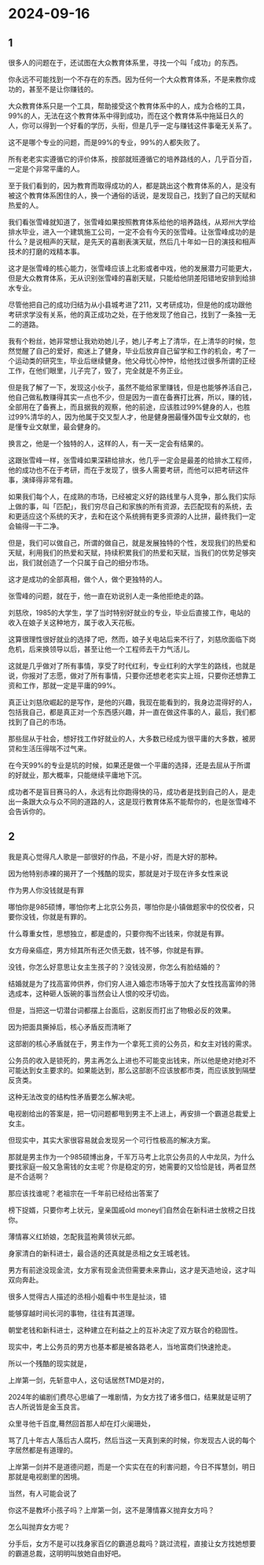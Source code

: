 # 2024-09-16

## 1

很多人的问题在于，还试图在大众教育体系里，寻找一个叫「成功」的东西。

你永远不可能找到一个不存在的东西。因为任何一个大众教育体系，不是来教你成功的，甚至不是让你赚钱的。

大众教育体系只是一个工具，帮助接受这个教育体系中的人，成为合格的工具，99%的人，无法在这个教育体系中得到成功，而在这个教育体系中拖延日久的人，你可以得到一个好看的学历，头衔，但是几乎一定与赚钱这件事毫无关系了。

这不是哪个专业的问题，而是99%的专业，99%的人都失败了。

所有老老实实遵循它的评价体系，按部就班遵循它的培养路线的人，几乎百分百，一定是个非常平庸的人。

至于我们看到的，因为教育而取得成功的人，都是跳出这个教育体系的人，是没有被这个教育体系困住的人，换一个通俗的话说，是发现自己，找到了自己的天赋和热爱的人。

我们看张雪峰就知道了，张雪峰如果按照教育体系给他的培养路线，从郑州大学给排水毕业，进入一个建筑施工公司，一定不会有今天的张雪峰。让张雪峰成功的是什么？是说相声的天赋，是先天的喜剧表演天赋，然后几十年如一日的演技和相声技术的打磨的戏精本事。

这才是张雪峰的核心能力，张雪峰应该上北影或者中戏，他的发展潜力可能更大，但是大众教育体系，无从识别张雪峰的喜剧天赋，只能给他阴差阳错地安排到给排水专业。

尽管他把自己的成功归结为从小县城考进了211，又考研成功，但是他的成功跟他考研求学没有关系，他的真正成功之处，在于他发现了他自己，找到了一条独一无二的道路。

我有个粉丝，她非常想让我劝劝她儿子，她儿子考上了清华，在上清华的时候，忽然觉醒了自己的爱好，痴迷上了健身，毕业后放弃自己留学和工作的机会，考了一个运动类的研究生，毕业后继续健身。他父母忧心忡忡，给他找过很多所谓的正经工作，在他们眼里，儿子完了，毁了，完全就是不务正业。

但是我了解了一下，发现这小伙子，虽然不能给家里赚钱，但是也能够养活自己，他自己做私教赚得其实一点也不少，但是因为一直在备赛打比赛，所以，赚的钱，全部用在了备赛上，而且据我的观察，他的前途，应该胜过99%健身的人，也胜过99%清华的人，因为他属于交叉型人才，他是健身圈最懂外国专业文献的，也是懂专业文献里，最会健身的。

换言之，他是一个独特的人，这样的人，有一天一定会有结果的。

这跟张雪峰一样，张雪峰如果深耕给排水，他几乎一定会是最差的给排水工程师，他的成功也不在于考研，而在于发现了，很多人需要考研，而他可以把考研这件事，演绎得非常有趣。

如果我们每个人，在成熟的市场，已经被定义好的路线里与人竞争，那么我们实际上做的事，叫「匹配」，我们穷尽自己和家族的所有资源，去匹配现有的系统，去和更适应这个系统的天才，去和在这个系统拥有更多资源的人比拼，最终我们一定会输得一干二净。

但是，我们可以做自己，所谓的做自己，就是发展独特的个性，发现我们的热爱和天赋，利用我们的热爱和天赋，持续积累我们的热爱和天赋，当我们的优势足够突出，我们就创造了一个只属于自己的细分市场。

这才是成功的全部真相，做个人，做个更独特的人。

张雪峰的问题，就在于，他一直在劝说别人走一条他拒绝走的路。

刘慈欣，1985的大学生，学了当时特别好就业的专业，毕业后直接工作，电站的收入在娘子关这种地方，属于收入天花板。

这算很理性很好就业的选择了吧，然而，娘子关电站后来不行了，刘慈欣面临下岗危机，后来换领导以后，甚至让他一个工程师去干力气活儿。

这就是几乎做对了所有事情，享受了时代红利，专业红利的大学生的路线，也就是说，你报对了志愿，做对了所有事情，只要你还想老老实实上班，只要你还想靠工资和工作，那就一定是平庸的99%。

真正让刘慈欣崛起的是写作，是他的兴趣，我现在能看到的，我身边混得好的人，包括我自己，都是真正对一个东西感兴趣，并一直在做这件事的人，最后，我们都找到了自己的市场。

那些屈从于社会，想好找工作好就业的人，大多数已经成为很平庸的大多数，被房贷和生活压得喘不过气来。

在今天99%的专业是坑的时候，如果还是做一个平庸的选择，还是去屈从于所谓的好就业，那大概率，只能继续平庸地下沉。

成功者不是盲目赛马的人，永远有比你跑得快的马，成功者是找到自己的人，是走出一条跟大众与众不同的道路的人，这是现行教育体系不能帮你的，也是张雪峰不会告诉你的。

## 2

我是真心觉得凡人歌是一部很好的作品，不是小好，而是大好的那种。

因为他特别赤裸的揭开了一个残酷的现实，那就是对于现在许多女性来说

作为男人你没钱就是有罪

哪怕你是985硕博，哪怕你考上北京公务员，哪怕你是小镇做题家中的佼佼者，只要你没钱，你就是有罪的。

什么尊重女性，思想独立，都是虚的，只要你掏不出钱来，你就是有罪。

女方母亲癌症，男方倾其所有还欠债无数，钱不够，你就是有罪。

没钱，你怎么好意思让女主生孩子的？没钱没房，你怎么有脸结婚的？

结婚就是为了找高富帅供养，你们穷人进入婚恋市场等于加大了女性找高富帅的筛选成本，这种砸人饭碗的事当然会让人恨的咬牙切齿。

但是，当把这一切潜台词都摆上台面后，这剧反而打出了物极必反的效果。

因为把面具撕掉后，核心矛盾反而清晰了

这部剧的核心矛盾就在于，男主作为一个拿死工资的公务员，和女主对钱的需求。

公务员的收入是锁死的，男主再怎么上进也不可能变出钱来，所以他是绝对绝对不可能达到女主要求的。如果能达到，那么这部剧不应该放都市类，而应该放到隔壁反贪类。

这种无法改变的结构性矛盾要怎么解决呢。

电视剧给出的答案是，把一切问题都甩到男主不上进上，再安排一个霸道总裁爱上女主。

但现实中，其实大家很容易就会发现另一个可行性极高的解决方案。

那就是男主作为一个985硕博出身，千军万马考上北京公务员的人中龙凤，为什么要找家庭一般又急需钱的女主呢？你是稳定的穷，她需要的又恰恰是钱，两者显然是不合适啊？

那应该找谁呢？老祖宗在一千年前已经给出答案了

榜下捉婿，只要你考上状元，皇亲国戚old money们自然会在新科进士放榜之日找你。

薄情寡义红娇娘，怎配我蓝袍黄领状元郎。

身家清白的新科进士，最合适的还真就是丞相之女王城老钱。

男方有前途没现金流，女方家有现金流但需要未来靠山，这才是天造地设，这才叫双向奔赴。

很多人觉得古人描述的丞相小姐看中书生是扯淡，错

能够穿越时间长河的事物，往往有其道理。

朝堂老钱和新科进士，这种建立在利益之上的互补决定了双方联合的稳固性。

现实中，考上公务员的男方也基本都是被各路老人，当地富商们快速抢走。

所以一个残酷的现实就是，

上岸第一剑，先斩意中人，这句话居然TMD是对的，

2024年的编剧们费尽心思编了一堆剧情，为女方找了诸多借口，结果就是证明了古人所说皆是金玉良言。

众里寻他千百度,蓦然回首那人却在灯火阑珊处，

骂了几十年古人落后古人腐朽，然后当这一天真到来的时候，你发现古人说的每个字居然都是有道理的。

上岸第一剑并不是道德问题，而是一个实实在在的利害问题，今日不挥慧剑，明日那就是电视剧里的困境。

当然，有人可能会说了

你这不是教坏小孩子吗？上岸第一剑，这不是薄情寡义抛弃女方吗？

怎么叫抛弃女方呢？

分手后，女方不是可以找身家百亿的霸道总裁吗？跳过流程，直接让女方找她想要的霸道总裁，这明明叫放她自由好吧。

